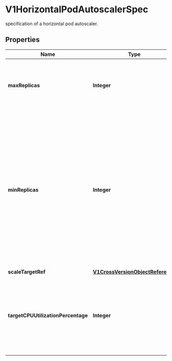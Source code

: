 

# V1HorizontalPodAutoscalerSpec

specification of a horizontal pod autoscaler.

## Properties

| Name | Type | Description | Notes |
|------------ | ------------- | ------------- | -------------|
|**maxReplicas** | **Integer** | upper limit for the number of pods that can be set by the autoscaler; cannot be smaller than MinReplicas. |  |
|**minReplicas** | **Integer** | minReplicas is the lower limit for the number of replicas to which the autoscaler can scale down.  It defaults to 1 pod.  minReplicas is allowed to be 0 if the alpha feature gate HPAScaleToZero is enabled and at least one Object or External metric is configured.  Scaling is active as long as at least one metric value is available. |  [optional] |
|**scaleTargetRef** | [**V1CrossVersionObjectReference**](V1CrossVersionObjectReference.md) |  |  |
|**targetCPUUtilizationPercentage** | **Integer** | target average CPU utilization (represented as a percentage of requested CPU) over all the pods; if not specified the default autoscaling policy will be used. |  [optional] |



